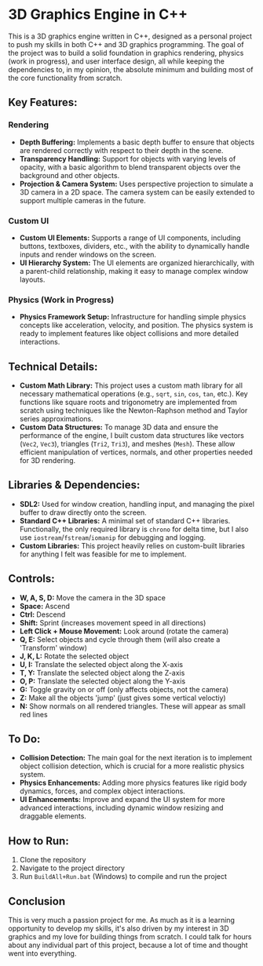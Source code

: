 # 3D Graphics Engine in C++

This is a 3D graphics engine written in C++, designed as a personal project to push my skills in both C++ and 3D graphics programming. The goal of the project was to build a solid foundation in graphics rendering, physics (work in progress), and user interface design, all while keeping the dependencies to, in my opinion, the absolute minimum and building most of the core functionality from scratch.

## Key Features:

### Rendering
- **Depth Buffering:** Implements a basic depth buffer to ensure that objects are rendered correctly with respect to their depth in the scene.
- **Transparency Handling:** Support for objects with varying levels of opacity, with a basic algorithm to blend transparent objects over the background and other objects.
- **Projection & Camera System:** Uses perspective projection to simulate a 3D camera in a 2D space. The camera system can be easily extended to support multiple cameras in the future.

### Custom UI
- **Custom UI Elements:** Supports a range of UI components, including buttons, textboxes, dividers, etc., with the ability to dynamically handle inputs and render windows on the screen.
- **UI Hierarchy System:** The UI elements are organized hierarchically, with a parent-child relationship, making it easy to manage complex window layouts.

### Physics (Work in Progress)
- **Physics Framework Setup:** Infrastructure for handling simple physics concepts like acceleration, velocity, and position. The physics system is ready to implement features like object collisions and more detailed interactions.

## Technical Details:

- **Custom Math Library:** This project uses a custom math library for all necessary mathematical operations (e.g., `sqrt`, `sin`, `cos`, `tan`, etc.). Key functions like square roots and trigonometry are implemented from scratch using techniques like the Newton-Raphson method and Taylor series approximations.
- **Custom Data Structures:** To manage 3D data and ensure the performance of the engine, I built custom data structures like vectors (`Vec2`, `Vec3`), triangles (`Tri2`, `Tri3`), and meshes (`Mesh`). These allow efficient manipulation of vertices, normals, and other properties needed for 3D rendering.

## Libraries & Dependencies:
- **SDL2:** Used for window creation, handling input, and managing the pixel buffer to draw directly onto the screen.
- **Standard C++ Libraries:** A minimal set of standard C++ libraries. Functionally, the only required library is  `chrono` for delta time, but I also use `iostream`/`fstream`/`iomanip` for debugging and logging.
- **Custom Libraries:** This project heavily relies on custom-built libraries for anything I felt was feasible for me to implement. 

## Controls:
- **W, A, S, D:** Move the camera in the 3D space
- **Space:** Ascend
- **Ctrl:** Descend
- **Shift:** Sprint (increases movement speed in all directions)
- **Left Click + Mouse Movement:** Look around (rotate the camera)
- **Q, E:** Select objects and cycle through them (will also create a 'Transform' window)
- **J, K, L:** Rotate the selected object
- **U, I:** Translate the selected object along the X-axis
- **T, Y:** Translate the selected object along the Z-axis
- **O, P:** Translate the selected object along the Y-axis
- **G:** Toggle gravity on or off (only affects objects, not the camera)
- **Z:** Make all the objects 'jump' (just gives some vertical veloctiy)
- **N:** Show normals on all rendered triangles. These will appear as small red lines

## To Do:
- **Collision Detection:** The main goal for the next iteration is to implement object collision detection, which is crucial for a more realistic physics system.
- **Physics Enhancements:** Adding more physics features like rigid body dynamics, forces, and complex object interactions.
- **UI Enhancements:** Improve and expand the UI system for more advanced interactions, including dynamic window resizing and draggable elements.

## How to Run:
1. Clone the repository
2. Navigate to the project directory
3. Run `BuildAll+Run.bat` (Windows) to compile and run the project

## Conclusion
This is very much a passion project for me. As much as it is a learning opportunity to develop my skills, it's also driven by my interest in 3D graphics and my love for building things from scratch. I could talk for hours about any individual part of this project, because a lot of time and thought went into everything.
